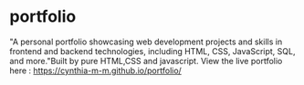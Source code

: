 # portfolio
"A personal portfolio showcasing web development projects and skills in frontend and backend technologies, including HTML, CSS, JavaScript, SQL, and more."Built by pure HTML,CSS and javascript.
View the live portfolio here : https://cynthia-m-m.github.io/portfolio/
